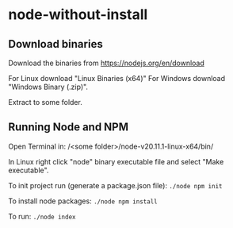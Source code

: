 # node-without-install

## Download binaries

Download the binaries from https://nodejs.org/en/download

For Linux download "Linux Binaries (x64)"
For Windows download "Windows Binary (.zip)".

Extract to some folder.

## Running Node and NPM

Open Terminal in:
/&lt;some folder&gt;/node-v20.11.1-linux-x64/bin/

In Linux right click "node" binary executable file and select "Make executable".

To init project run (generate a package.json file):
```./node npm init```


To install node packages:
```./node npm install```

To run:
```./node index```
